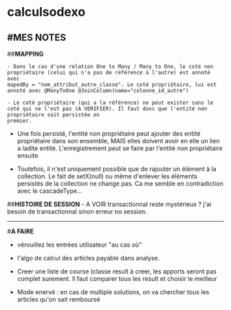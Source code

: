 # calculsodexo

#MES NOTES
----------------------------------------------------------------------------------------------------
##**MAPPING** 

	- Dans le cas d'une relation One to Many / Many to One, le coté non propriétaire (celui qui n'a pas de référence à l'autre) est annoté avec 
	mapedBy = "nom_attribut_autre_classe". Le coté propriétaire, lui est annoté avec @ManyToOne @JoinColumn(name="colonne_id_autre")

	- Le coté propriétaire (qui a la référence) ne peut exister sans le coté qui ne l'est pas (A VERIFIER). Il faut donc que l'entité non propriétaire soit persistée en 
	premier. 

- Une fois persisté, l'entité non propriétaire peut ajouter des entité propriétaire dans son ensemble, MAIS elles doivent avoir en elle un lien a ladite entité. L'enregistrement peut se faire par l'entité non propriétaire ensuite

- Toutefois, il n'est uniquement possible que de rajouter un élément à la collection. Le fait de setX(null) ou même d'enlever les éléments persistés de la collection ne change pas. Ca me semble en contradiction avec le cascadeType...

##**HISTOIRE DE SESSION**
	- A VOIR transactionnal reste mystérieux ? j'ai besoin de transactionnal sinon erreur no session. 

----------------------------------------------------------------------------------------------------

#**A FAIRE**

- vérouillez les entrées utilisateur "au cas où"

- l'algo de calcul des articles payable dans analyse.

- Creer une liste de course (classe result à creer, les apports seront pas complet surement. Il faut comparer tous les result et choisir le meilleur

- Mode enervé : en cas de multiple solutions, on va chercher tous les articles qu'on sait remboursé